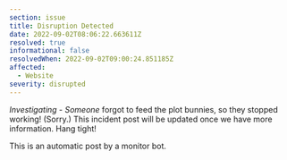 ```yaml
---
section: issue
title: Disruption Detected
date: 2022-09-02T08:06:22.663611Z
resolved: true
informational: false
resolvedWhen: 2022-09-02T09:00:24.851185Z
affected:
  - Website
severity: disrupted
---
```

*Investigating* - _Someone_ forgot to feed the plot bunnies, so they stopped working! (Sorry.) This incident post will be updated once we have more information. Hang tight!

This is an automatic post by a monitor bot.
        
